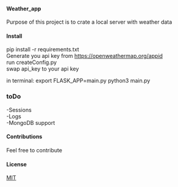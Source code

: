 #### Weather_app 
Purpose of this project is to crate a local server with weather data 
#### Install
pip install -r requirements.txt \
Generate you api key from https://openweathermap.org/appid \
run createConfig.py \
swap api_key to your api key

in terminal:
export FLASK_APP=main.py
python3 main.py
### toDo
-Sessions \
-Logs \
-MongoDB support 

#### Contributions 
Feel free to contribute
#### License
[MIT](https://choosealicense.com/licenses/mit/)
